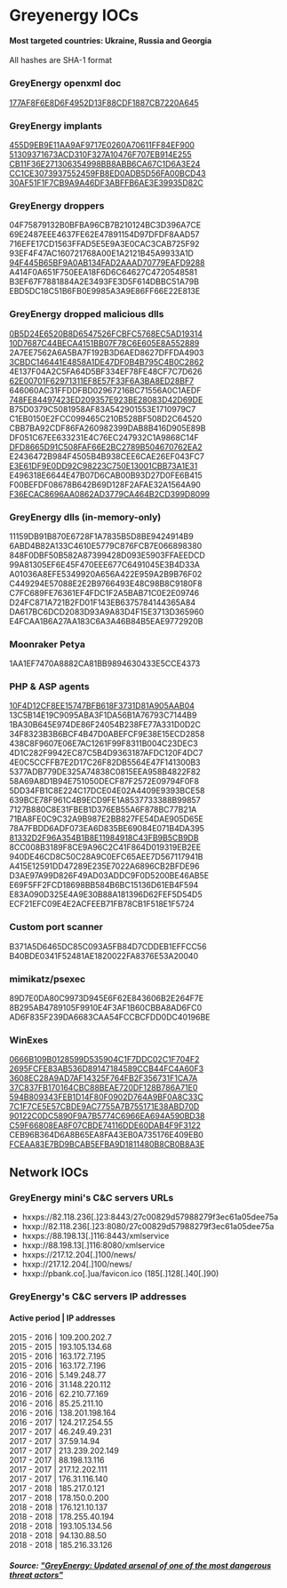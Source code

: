 # Greyenergy IOCs

#### Most targeted countries: Ukraine, Russia and Georgia

All hashes are SHA-1 format

### GreyEnergy openxml doc

[177AF8F6E8D6F4952D13F88CDF1887CB7220A645](https://www.virustotal.com/es/file/f50ee030224bf617ba71d88422c25d7e489571bc1aba9e65dc122a45122c9321/analysis/)  

### GreyEnergy implants


[455D9EB9E11AA9AF9717E0260A70611FF84EF900](https://www.virustotal.com/es/file/dcade5e14c26c19e935b13d5170d74f99e75d3e4dba443db1dab8bea78745584/analysis/)  
[51309371673ACD310F327A10476F707EB914E255](https://www.virustotal.com/es/file/d4e97a18be820a1a3af639c9bca21c5f85a3f49a37275b37fd012faeffcb7c4a/analysis/)  
[CB11F36E271306354998BB8ABB6CA67C1D6A3E24](https://www.virustotal.com/es/file/b60c0c04badc8c5defab653c581d57505b3455817b57ee70af74311fa0b65e22/analysis/)  
[CC1CE3073937552459FB8ED0ADB5D56FA00BCD43](https://www.virustotal.com/es/file/b60c0c04badc8c5defab653c581d57505b3455817b57ee70af74311fa0b65e22/analysis/)  
[30AF51F1F7CB9A9A46DF3ABFFB6AE3E39935D82C](https://www.virustotal.com/es/file/c2d06ad0211c24f36978fe34d25b0018ffc0f22b0c74fd1f915c608bf2cfad15/analysis/)  

### GreyEnergy droppers

04F75879132B0BFBA96CB7B210124BC3D396A7CE  
69E2487EEE4637FE62E47891154D97DFDF8AAD57  
716EFE17CD1563FFAD5E5E9A3E0CAC3CAB725F92  
93EF4F47AC160721768A00E1A2121B45A9933A1D  
[94F445B65BF9A0AB134FAD2AAAD70779EAFD9288](https://www.virustotal.com/es/file/6c52a5850a57bea43a0a52ff0e2d2179653b97ae5406e884aee63e1cf340f58b/analysis/)  
A414F0A651F750EEA18F6D6C64627C4720548581  
B3EF67F7881884A2E3493FE3D5F614DBBC51A79B  
EBD5DC18C51B6FB0E9985A3A9E86FF66E22E813E  

### GreyEnergy dropped malicious dlls

[0B5D24E6520B8D6547526FCBFC5768EC5AD19314](https://www.virustotal.com/es/file/0db5e5b68dc4b8089197de9c1e345056f45c006b7b487f7d8d57b49ae385bad0/analysis/)  
[10D7687C44BECA4151BB07F78C6E605E8A552889](https://www.virustotal.com/es/file/6974b8acf6a8f7684673b01753c3a8248a1c491900cccf771db744ca0442f96a/analysis/)  
2A7EE7562A6A5BA7F192B3D6AED8627DFFDA4903  
[3CBDC146441E4858A1DE47DF0B4B795C4B0C2862](https://www.virustotal.com/es/file/4470e40f63443aa27187a36bbb0c2f4def42b589b61433630df842b6e365ae3d/analysis/)  
4E137F04A2C5FA64D5BF334EF78FE48CF7C7D626  
[62E00701F62971311EF8E57F33F6A3BA8ED28BF7](https://www.virustotal.com/es/file/b602ce32b7647705d68aedbaaf4485f1a68253f8f8132bd5d5f77284a6c2d8bb/analysis/)  
646060AC31FFDDFBD02967216BC71556A0C1AEDF  
[748FE84497423ED209357E923BE28083D42D69DE](https://www.virustotal.com/es/file/7ceab4ac6b3376bb6b6e11e8b6b2a3c2398e0c1f1faef138bf60aa1765bfd25a/analysis/)  
B75D0379C5081958AF83A542901553E1710979C7  
C1EB0150E2FCC099465C210B528BF508D2C64520  
CBB7BA92CDF86FA260982399DAB8B416D905E89B  
DF051C67EE633231E4C76EC247932C1A9868C14F  
[DFD8665D91C508FAF66E2BC2789B504670762EA2](https://www.virustotal.com/es/file/c6a54912f77a39c8f909a66a940350dcd8474c7a1d0e215a878349f1b038c58a/analysis/)  
E2436472B984F4505B4B938CEE6CAE26EF043FC7  
[E3E61DF9E0DD92C98223C750E13001CBB73A1E31](https://www.virustotal.com/es/file/165a7853ef51e96ce3f88bb33f928925b24ca5336e49845fc5fc556812092740/analysis/)  
E496318E6644E47B07D6CAB00B93D27D0FE6B415  
F00BEFDF08678B642B69D128F2AFAE32A1564A90  
[F36ECAC8696AA0862AD3779CA464B2CD399D8099](https://www.virustotal.com/es/file/c21cf6018c2ee0a90b9d2c401aae8071c90b5a4bc9848a94d678d77209464f79/analysis/)  

### GreyEnergy dlls (in-memory-only)

11159DB91B870E6728F1A7835B5D8BE9424914B9  
6ABD4B82A133C4610E5779C876FCB7E066898380  
848F0DBF50B582A87399428D093E5903FFAEEDCD  
99A81305EF6E45F470EEE677C6491045E3B4D33A  
A01036A8EFE5349920A656A422E959A2B9B76F02  
C449294E57088E2E2B9766493E48C98B8C9180F8  
C7FC689FE76361EF4FDC1F2A5BAB71C0E2E09746  
D24FC871A721B2FD01F143EB6375784144365A84  
DA617BC6DCD2083D93A9A83D4F15E3713D365960  
E4FCAA1B6A27AA183C6A3A46B84B5EAE9772920B  


### Moonraker Petya

1AA1EF7470A8882CA81BB9894630433E5CCE4373  

### PHP & ASP agents

[10F4D12CF8EE15747BFB618F3731D81A905AAB04](https://www.virustotal.com/es/file/8ad201eabb8eccce639c402c95be73daf5ade3668a069aef3ef704f03b98b57e/analysis/)  
13C5B14E19C9095ABA3F1DA56B1A76793C7144B9  
1BA30B645E974DE86F24054B238FE77A331D0D2C  
34F8323B3B6BCF4B47D0ABEFCF9E38E15ECD2858  
438C8F9607E06E7AC1261F99F8311B004C23DEC3  
4D1C282F9942EC87C5B4D9363187AFDC120F4DC7  
4E0C5CCFFB7E2D17C26F82DB5564E47F141300B3  
5377ADB779DE325A74838C0815EEA958B4822F82  
58A69A8D1B94E751050DECF87F2572E09794F0F8  
5DD34FB1C8E224C17DCE04E02A4409E9393BCE58  
639BCE78F961C4B9ECD9FE1A8537733388B99857  
7127B880C8E31FBEB1D376EB55A6F878BC77B21A  
71BA8FE0C9C32A9B987E2BB827FE54DAE905D65E  
78A7FBDD6ADF073EA6D835BE69084E071B4DA395  
[81332D2F96A354B1B8E11984918C43FB9B5CB9DB](https://www.virustotal.com/es/file/9df76b532c90d19a92138dd6b395b580330fcd87bab53240b436640e80895ed1/analysis/)  
8CC008B3189F8CE9A96C2C41F864D019319EB2EE  
940DE46CD8C50C28A9C0EFC65AEE7D567117941B  
A415E12591DD47289E235E7022A6896CB2BFDE96  
D3AE97A99D826F49AD03ADDC9F0D5200BE46AB5E  
E69F5FF2FCD18698BB584B6BC15136D61EB4F594  
E83A090D325E4A9E30B88A181396D62FEF5D54D5  
ECF21EFC09E4E2ACFEEB71FB78CB1F518E1F5724  


### Custom port scanner

B371A5D6465DC85C093A5FB84D7CDDEB1EFFCC56  
B40BDE0341F52481AE1820022FA8376E53A20040  


### mimikatz/psexec 

89D7E0DA80C9973D945E6F62E843606B2E264F7E  
8B295AB4789105F9910E4F3AF1B60CBBA8AD6FC0  
AD6F835F239DA6683CAA54FCCBCFDD0DC40196BE  


### WinExes

[0666B109B0128599D535904C1F7DDC02C1F704F2](https://www.virustotal.com/es/file/1d19bc1785fad34633bb808960e22084ae615a1c66e7d0e93bb314460600b333/analysis/)  
[2695FCFE83AB536D89147184589CCB44FC4A60F3](https://www.virustotal.com/es/file/7ffb56ab3f450d0e53215be644a650c73856900eea1e551494618588b6ae7896/analysis/)  
[3608EC28A9AD7AF14325F764FB2F356731F1CA7A](https://www.virustotal.com/es/file/513d3fd092d2c22071e9a4a24dca8d2b7f9d146f3075e736f374d9e315ec018e/analysis/)  
[37C837FB170164CBC88BEAE720DF128B786A71E0](https://www.virustotal.com/es/file/993d38b57284ebead293296c4aaf4ecffe4f8ac63ca115ae9463368b407cef97/analysis/)  
[594B809343FEB1D14F80F0902D764A9BF0A8C33C](https://www.virustotal.com/es/file/095c7fa99dbc1ed7a3422a52cc61044ae4a25f7f5e998cc53de623f49da5da43/analysis/)  
[7C1F7CE5E57CBDE9AC7755A7B755171E38ABD70D](https://www.virustotal.com/es/file/72a7e5cec3e07cef6481f12eb93db98cda8332df3fc736c385d90b023fca3eed/analysis/)  
[90122C0DC5890F9A7B5774C6966EA694A590BD38](https://www.virustotal.com/es/file/6a0f5d4b6ad2320234d150b9ac187a7b3b6ce8608e8ce6e8f87cbbc8d5c8eb56/analysis/)  
[C59F66808EA8F07CBDE74116DDE60DAB4F9F3122](https://www.virustotal.com/es/file/854e63d079bf78f779c8254b99ef0f54de2b3c931476d6657e28f626b8c058a6/analysis/)  
CEB96B364D6A8B65EA8FA43EB0A735176E409EB0  
[FCEAA83E7BD9BCAB5EFBA9D1811480B8CB0B8A3E](https://www.virustotal.com/es/file/02adab3ae1d03b5af93b9d84dc0237867eef160d23704fbf8bcb58a3ffc8dbcd/analysis/)  

## Network IOCs

### GreyEnergy mini's C&C servers URLs

* hxxps://82.118.236[.]23:8443/27c00829d57988279f3ec61a05dee75a  
* hxxp://82.118.236[.]23:8080/27c00829d57988279f3ec61a05dee75a  
* hxxps://88.198.13[.]116:8443/xmlservice  
* hxxp://88.198.13[.]116:8080/xmlservice  
* hxxps://217.12.204[.]100/news/  
* hxxp://217.12.204[.]100/news/  
* hxxp://pbank.co[.]ua/favicon.ico (185[.]128[.]40[.]90)  


### GreyEnergy's C&C servers IP addresses  



#### Active period | IP addresses  
 2015 - 2016   | 109.200.202.7  
 2015 - 2015   | 193.105.134.68  
 2015 - 2016   | 163.172.7.195  
 2015 - 2016   | 163.172.7.196  
 2016 - 2016   | 5.149.248.77  
 2016 - 2016   | 31.148.220.112  
 2016 - 2016   | 62.210.77.169  
 2016 - 2016   | 85.25.211.10  
 2016 - 2016   | 138.201.198.164  
 2016 - 2017   | 124.217.254.55  
 2017 - 2017   | 46.249.49.231  
 2017 - 2017   | 37.59.14.94  
 2017 - 2017   | 213.239.202.149  
 2017 - 2017   | 88.198.13.116  
 2017 - 2017   | 217.12.202.111  
 2017 - 2017   | 176.31.116.140  
 2017 - 2018   | 185.217.0.121  
 2017 - 2018   | 178.150.0.200  
 2018 - 2018   | 176.121.10.137  
 2018 - 2018   | 178.255.40.194  
 2018 - 2018   | 193.105.134.56  
 2018 - 2018   | 94.130.88.50  
 2018 - 2018   | 185.216.33.126  






##### Source: ["GreyEnergy: Updated arsenal of one of the most dangerous threat actors"](https://www.welivesecurity.com/2018/10/17/greyenergy-updated-arsenal-dangerous-threat-actors/) 
